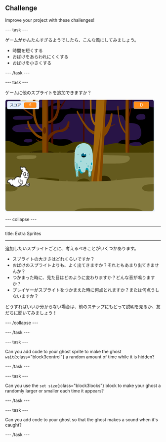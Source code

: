 ## Challenge

Improve your project with these challenges!

\--- task \---

ゲームがかんたんすぎるようでしたら、こんな風にしてみましょう。

+ 時間を短くする
+ おばけをあらわれにくくする
+ おばけを小さくする

\--- /task \---

\--- task \---

ゲームに他のスプライトを追加できますか？

![スクリーンショット](images/ghost-final.png)

\--- collapse \---

* * *

title: Extra Sprites

* * *

追加したいスプライトごとに、考えるべきことがいくつかあります。

+ スプライトの大きさはどれくらいですか？
+ おばけのスプライトよりも、よく出てきますか？それともあまり出てきませんか？
+ つかまった時に、見た目はどのように変わりますか？どんな音が鳴りますか？
+ プレイヤーがスプライトをつかまえた時に何点とれますか？または何点うしないますか？

どうすればいいか分からない場合は、前のステップにもどって説明を見るか、友だちに聞いてみましょう！

\--- /collapse \---

\--- /task \---

\--- task \---

Can you add code to your ghost sprite to make the ghost `wait`{:class="block3control"} a random amount of time while it is hidden?

\--- /task \---

\--- task \---

Can you use the `set size`{:class="block3looks"} block to make your ghost a randomly larger or smaller each time it appears?

\--- /task \---

\--- task \---

Can you add code to your ghost so that the ghost makes a sound when it's caught?

\--- /task \---